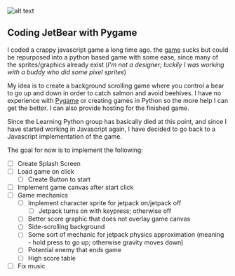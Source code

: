 ![alt text](http://www.bocifious.com/images/gallery/jetbear_big.png "JetBear! The Game!")

## Coding JetBear with Pygame

I coded a crappy javascript game a long time ago.  the [game](http://www.bocifious.com/jetbear.html) sucks but could be repurposed into a python based game with some ease, since many of the sprites/graphics already exist (_I'm not a designer; luckily I was working with a buddy who did some pixel sprites_)

My idea is to create a background scrolling game where you control a bear to go up and down in order to catch salmon and avoid beehives.  I have no experience with [Pygame](https://www.pygame.org/news) or creating games in Python so the more help I can get the better.  I can also provide hosting for the finished game.

Since the Learning Python group has basically died at this point, and since I have started working in Javascript again, I have decided to go back to a Javascript implementation of the game.  

The goal for now is to implement the following:

* [ ] Create Splash Screen
* [ ] Load game on click
    * [ ] Create Button to start
* [ ] Implement game canvas after start click
* [ ] Game mechanics
    * [ ] Implement character sprite for jetpack on/jetpack off
        * [ ] Jetpack turns on with keypress; otherwise off
    * [ ] Better score graphic that does not overlay game canvas
    * [ ] Side-scrolling background
    * [ ] Some sort of mechanic for jetpack physics approximation (meaning - hold press to go up; otherwise gravity moves down)
    * [ ] Potential enemy that ends game
    * [ ] High score table
* [ ] Fix music